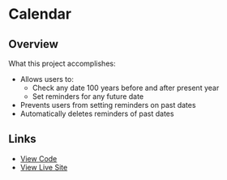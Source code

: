 # Calendar 

## Overview

What this project accomplishes:
- Allows users to:
  - Check any date 100 years before and after present year
  - Set reminders for any future date
- Prevents users from setting reminders on past dates
- Automatically deletes reminders of past dates

## Links

- [View Code](github.com/Dev-Dylann/calendar/)
- [View Live Site](dev-Dylan.github.io.calendar/build/)
